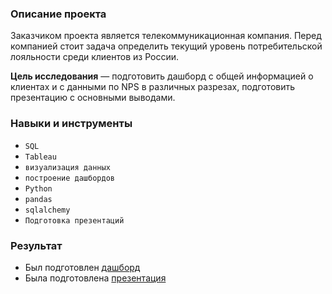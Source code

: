 ### Описание проекта

Заказчиком проекта является телекоммуникационная компания. Перед компанией стоит задача определить текущий уровень потребительской лояльности среди клиентов из России.

**Цель исследования** — подготовить дашборд с общей информацией о клиентах и с данными по NPS в различных разрезах, подготовить презентацию с основными выводами.

### Навыки и инструменты

- `SQL`
- `Tableau`
- `визуализация данных`
- `построение дашбордов`
- `Python`
- `pandas`
- `sqlalchemy`
- `Подготовка презентаций`

### Результат

- Был подготовлен [дашборд](https://public.tableau.com/views/nps_project/1?:language=en-US&publish=yes&:display_count=n&:origin=viz_share_link)
- Была подготовлена [презентация](https://drive.google.com/file/d/1APB-suqL98g9wdb1FW5zhZVIx7LV8dw5/view?usp=sharing) 
